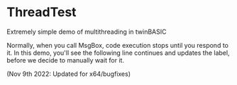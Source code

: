 # ThreadTest

Extremely simple demo of multithreading in twinBASIC

Normally, when you call MsgBox, code execution stops until you respond to it. In this demo, you'll see the following line continues and updates the label, before we decide to manually wait for it.

(Nov 9th 2022: Updated for x64/bugfixes)
